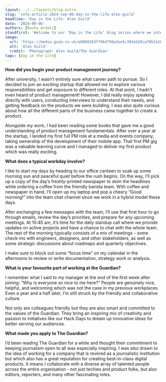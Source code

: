 ```yaml
---
layout: ../../layouts/blog.astro
slug: 'info-article-2024-sep-06-day-in-the-life-alex-guild'
headline: 'Day in the Life: Alex Guild'
date: '2024-09-06'
authors: [Rasha Ardati]
standfirst: 'Welcome to our ‘Day in the Life’ blog series where we interview a colleague from the product and engineering department to reflect on their career and experiences at the Guardian'
image:
  url: 'https://media.guim.co.uk/e8880183f7964756a3ee5c393eb28ca79b3a18a8/0_143_3077_1847/3077.jpg'
  alt: 'Alex Guild'
  credit: 'Photograph: Alex Guild/The Guardian'
tags: [Day in the Life]
---
```


**How did you begin your product management journey?**

After university, I wasn’t entirely sure what career path to pursue. So I decided to join an exciting startup that allowed me to explore various responsibilities and get exposure to different roles. At that point, I hadn’t even heard of product management! However, I did really enjoy speaking directly with users, conducting interviews to understand their needs, and getting feedback on the products we were building. I was also quite curious about how all the different parts of the business came together to create a product.

Alongside my work, I had been reading some books that gave me a good understanding of product management fundamentals. After over a year at the startup, I landed my first full PM role at a media and events company, taking ownership of the development of their mobile app. That first PM gig was a valuable learning curve and I managed to deliver my first product which was really exciting.

**What does a typical workday involve?**

I like to start my days by heading to our office canteen to soak up some morning sun and peaceful quiet before the rush begins. On the way, I’ll pick up a copy of the day’s freshly-printed newspaper to skim the headlines while ordering a coffee from the friendly barista team. With coffee and newspaper in hand, I’ll open up my laptop and pop a cheery “Good morning!” into the team chat channel since we work in a hybrid model these days.

After exchanging a few messages with the team, I’ll use that first hour to go through emails, review the day’s priorities, and prepare for any upcoming meetings. At 10:45 am, it’s time for the daily standup call where we provide updates on active projects and have a chance to chat with the whole team. The rest of the morning typically consists of a mix of meetings - some check-ins with engineers, designers, and other stakeholders, as well as some strategic discussions about roadmaps and quarterly objectives.

I make sure to block out some “focus time” on my calendar in the afternoons to review or write documentation, strategy work or analysis.

**What is your favourite part of working at the Guardian?**

I remember what I said to my manager at the end of the first week after joining: “Why is everyone so nice to me here?” People are genuinely nice, helpful, and welcoming which was not the case in my previous workplaces. Even a year and a half later, I’m still struck by the friendly and collaborative culture.

Not only are colleagues friendly but they are also smart and committed to the values of the Guardian. They bring an inspiring mix of creativity and passion to initiatives like our Hack Days to dream up innovative ideas for better serving our audiences.

**What made you apply to The Guardian?**

I’d been reading The Guardian for a while and thought their commitment to keeping journalism open to all was especially inspiring. I was also drawn to the idea of working for a company that is revered as a journalistic institution but which also has a great reputation for creating best-in-class digital products. It means I collaborate with a diverse array of talented people across the entire organisation - not just techies and product folks, but also editors, reporters, and many other fascinating roles.
